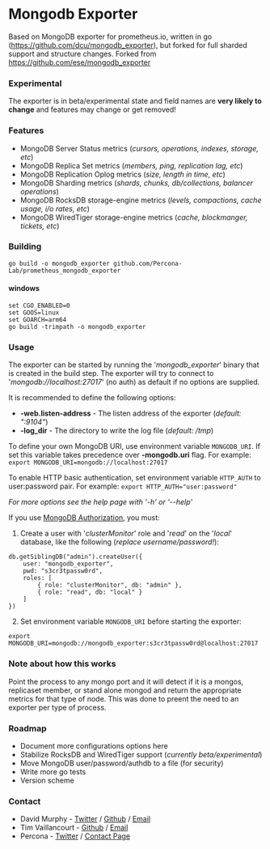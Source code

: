 # Mongodb Exporter

Based on MongoDB exporter for prometheus.io, written in go (https://github.com/dcu/mongodb_exporter), but forked for full sharded support and structure changes.
Forked from https://github.com/ese/mongodb_exporter

### Experimental

The exporter is in beta/experimental state and field names are **very likely to change** and features may change or get removed!

### Features

- MongoDB Server Status metrics (*cursors, operations, indexes, storage, etc*)
- MongoDB Replica Set metrics (*members, ping, replication lag, etc*)
- MongoDB Replication Oplog metrics (*size, length in time, etc*)
- MongoDB Sharding metrics (*shards, chunks, db/collections, balancer operations*)
- MongoDB RocksDB storage-engine metrics (*levels, compactions, cache usage, i/o rates, etc*)
- MongoDB WiredTiger storage-engine metrics (*cache, blockmanger, tickets, etc*)

### Building

    go build -o mongodb_exporter github.com/Percona-Lab/prometheus_mongodb_exporter

#### windows

    set CGO_ENABLED=0
    set GOOS=linux
    set GOARCH=arm64
    go build -trimpath -o mongodb_exporter

### Usage

The exporter can be started by running the '*mongodb_exporter*' binary that is created in the build step. The exporter will try to connect to '*mongodb://localhost:27017*' (no auth) as default if no options are supplied.

It is recommended to define the following options:

- **-web.listen-address** - The listen address of the exporter (*default: ":9104"*)
- **-log_dir** - The directory to write the log file (*default: /tmp*)

To define your own MongoDB URI, use environment variable `MONGODB_URI`. If set this variable takes precedence over **-mongodb.uri** flag.
For example: `export MONGODB_URI=mongodb://localhost:27017`

To enable HTTP basic authentication, set environment variable `HTTP_AUTH` to user:password pair.
For example: `export HTTP_AUTH="user:password"`

*For more options see the help page with '-h' or '--help'*

If you use [MongoDB Authorization](https://docs.mongodb.org/manual/core/authorization/), you must:

1. Create a user with '*clusterMonitor*' role and '*read*' on the '*local*' database, like the following (*replace username/password!*):

```
db.getSiblingDB("admin").createUser({
    user: "mongodb_exporter",
    pwd: "s3cr3tpassw0rd",
    roles: [
        { role: "clusterMonitor", db: "admin" },
        { role: "read", db: "local" }
    ]
})
```

2. Set environment variable `MONGODB_URI` before starting the exporter:

```
export MONGODB_URI=mongodb://mongodb_exporter:s3cr3tpassw0rd@localhost:27017
```

### Note about how this works
Point the process to any mongo port and it will detect if it is a mongos, replicaset member, or stand alone mongod and return the appropriate metrics for that type of node. This was done to preent the need to an exporter per type of process.

### Roadmap

- Document more configurations options here
- Stabilize RocksDB and WiredTiger support (*currently beta/experimental*)
- Move MongoDB user/password/authdb to a file (for security)
- Write more go tests
- Version scheme

### Contact

- David Murphy - [Twitter](https://twitter.com/dmurphy_data) / [Github](https://github.com/dbmurphy) / [Email](mailto:david.murphy@percona.com)
- Tim Vaillancourt - [Github](https://github.com/timvaillancourt) / [Email](mailto:tim.vaillancourt@percona.com)
- Percona - [Twitter](https://twitter.com/Percona) / [Contact Page](https://www.percona.com/about-percona/contact)

